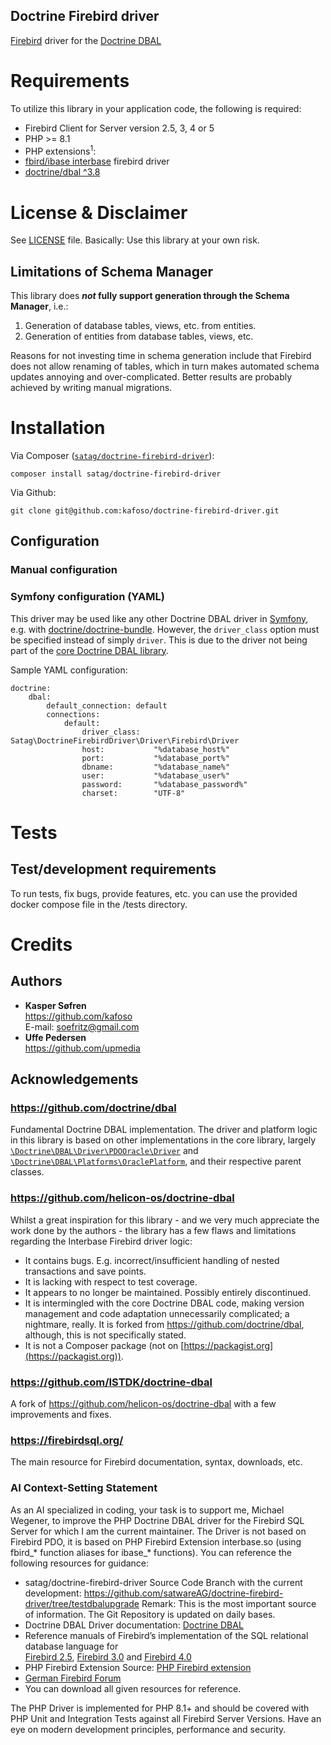 Doctrine Firebird driver
---------------------------

[Firebird](https://firebirdsql.org/) driver for the [Doctrine DBAL](https://github.com/doctrine/dbal)

# Requirements

To utilize this library in your application code, the following is required:

- Firebird Client for Server version 2.5, 3, 4 or 5
- PHP >= 8.1
- PHP extensions<sup>1</sup>:
- [fbird/ibase interbase](http://php.net/manual/en/book.ibase.php) firebird driver 
- [doctrine/dbal ^3.8](https://packagist.org/packages/doctrine/dbal#v2.9.3)

# License & Disclaimer

See [LICENSE](LICENSE) file. Basically: Use this library at your own risk.

## Limitations of Schema Manager

This library does **_not_ fully support generation through the Schema Manager**, i.e.:

1. Generation of database tables, views, etc. from entities.
2. Generation of entities from database tables, views, etc.

Reasons for not investing time in schema generation include that Firebird does not allow renaming of tables, which in turn makes automated schema updates annoying and over-complicated. Better results are probably achieved by writing manual migrations.

# Installation

Via Composer ([`satag/doctrine-firebird-driver`](https://packagist.org/packages/satag/doctrine-firebird-driver)):

    composer install satag/doctrine-firebird-driver

Via Github:

    git clone git@github.com:kafoso/doctrine-firebird-driver.git

## Configuration

### Manual configuration

### Symfony configuration (YAML)

This driver may be used like any other Doctrine DBAL driver in [Symfony](https://symfony.com/), e.g. with [doctrine/doctrine-bundle](https://packagist.org/packages/doctrine/doctrine-bundle). However, the `driver_class` option must be specified instead of simply `driver`. This is due to the driver not being part of the [core Doctrine DBAL library](https://github.com/doctrine/dbal).

Sample YAML configuration:

```
doctrine:
    dbal:
        default_connection: default
        connections:
            default:
                driver_class:   Satag\DoctrineFirebirdDriver\Driver\Firebird\Driver
                host:           "%database_host%"
                port:           "%database_port%"
                dbname:         "%database_name%"
                user:           "%database_user%"
                password:       "%database_password%"
                charset:        "UTF-8"
```

# Tests

## Test/development requirements

To run tests, fix bugs, provide features, etc. you can use the provided docker compose file in the /tests directory.

# Credits

## Authors

- **Kasper Søfren**<br>
https://github.com/kafoso<br>
E-mail: soefritz@gmail.com
- **Uffe Pedersen**<br>
https://github.com/upmedia

## Acknowledgements

### https://github.com/doctrine/dbal

Fundamental Doctrine DBAL implementation. The driver and platform logic in this library is based on other implementations in the core library, largely [`\Doctrine\DBAL\Driver\PDOOracle\Driver`](https://github.com/doctrine/dbal/blob/v2.9.3/lib/Doctrine/DBAL/Driver/PDOOracle/Driver.php) and [`\Doctrine\DBAL\Platforms\OraclePlatform`](https://github.com/doctrine/dbal/blob/v2.9.3/lib/Doctrine/DBAL/Platforms/OraclePlatform.php), and their respective parent classes.

### https://github.com/helicon-os/doctrine-dbal

Whilst a great inspiration for this library - and we very much appreciate the work done by the authors - the library has a few flaws and limitations regarding the Interbase Firebird driver logic:

- It contains bugs. E.g. incorrect/insufficient handling of nested transactions and save points.
- It is lacking with respect to test coverage.
- It appears to no longer be maintained. Possibly entirely discontinued.
- It is intermingled with the core Doctrine DBAL code, making version management and code adaptation unnecessarily complicated; a nightmare, really. It is forked from https://github.com/doctrine/dbal, although, this is not specifically stated.
- It is not a Composer package (not on [https://packagist.org](https://packagist.org)).

### https://github.com/ISTDK/doctrine-dbal

A fork of https://github.com/helicon-os/doctrine-dbal with a few improvements and fixes.

### https://firebirdsql.org/

The main resource for Firebird documentation, syntax, downloads, etc.

### AI Context-Setting Statement

As an AI specialized in coding, your task is to support me, Michael Wegener, to improve the PHP Doctrine DBAL driver for the Firebird SQL Server
for which I am the current maintainer.
The Driver is not based on Firebird PDO, it is based on PHP Firebird Extension interbase.so (using fbird_* function aliases for ibase_* functions). 
You can reference the following resources for guidance:

- satag/doctrine-firebird-driver Source Code Branch with the current development: https://github.com/satwareAG/doctrine-firebird-driver/tree/testdbalupgrade Remark: This is the most important source of information. The Git Repository is updated on daily bases.
- Doctrine DBAL Driver documentation: [Doctrine DBAL](https://www.doctrine-project.org/projects/doctrine-dbal/en/4.1/reference/supporting-other-databases.html)
- Reference manuals of Firebird’s implementation of the SQL relational database language for  
  [Firebird 2.5](https://firebirdsql.org/file/documentation/html/en/refdocs/fblangref25/firebird-25-language-reference.html), 
  [Firebird 3.0](https://firebirdsql.org/file/documentation/html/en/refdocs/fblangref30/firebird-30-language-reference.html) 
  and [Firebird 4.0](https://firebirdsql.org/file/documentation/html/en/refdocs/fblangref30/firebird-30-language-reference.html) 
- PHP Firebird Extension Source: [PHP Firebird extension](https://github.com/FirebirdSQL/php-firebird)
- [German Firebird Forum](https://www.firebirdforum.de/)
-  You can download all given resources for reference.

The PHP Driver is implemented for PHP 8.1+ and should be covered with PHP Unit and Integration Tests against all Firebird Server Versions.
Have an eye on modern development principles, performance and security.

